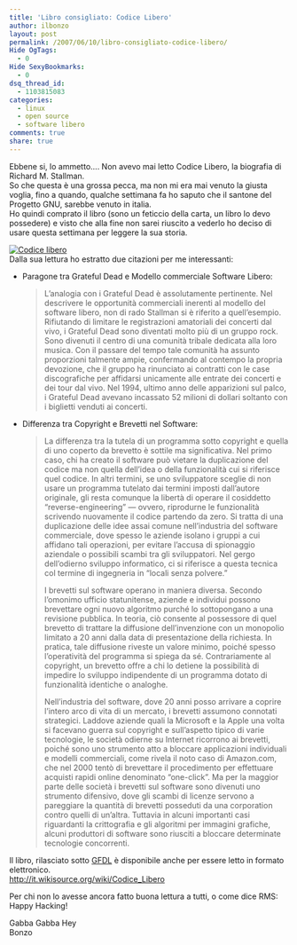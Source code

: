 ```yaml
---
title: 'Libro consigliato: Codice Libero'
author: ilbonzo
layout: post
permalink: /2007/06/10/libro-consigliato-codice-libero/
Hide OgTags:
  - 0
Hide SexyBookmarks:
  - 0
dsq_thread_id:
  - 1103815083
categories:
  - linux
  - open source
  - software libero
comments: true
share: true
---
```

Ebbene si, lo ammetto&#8230;. Non avevo mai letto Codice Libero, la biografia di Richard M. Stallman.  
So che questa è una grossa pecca, ma non mi era mai venuto la giusta voglia, fino a quando, qualche settimana fa ho saputo che il santone del Progetto GNU, sarebbe venuto in italia.  
Ho quindi comprato il libro (sono un feticcio della carta, un libro lo devo possedere) e visto che alla fine non sarei riuscito a vederlo ho deciso di usare questa settimana per leggere la sua storia.

<a href='http://www.apogeonline.com/webzine/2003/01/14/10/200301141001' rel='www.apogeonline.com/webzine/2003/01/14/10/200301141001' title='Codice libero'><img src='http://magni.me/wp-content/uploads/2007/06/codicelibero-ico.jpg' alt='Codice libero' /></a>  
Dalla sua lettura ho estratto due citazioni per me interessanti:

*   Paragone tra Grateful Dead e Modello commerciale Software Libero:  
    > L&#8217;analogia con i Grateful Dead è assolutamente pertinente. Nel descrivere le opportunità commerciali inerenti al modello del software libero, non di rado Stallman si è riferito a quell&#8217;esempio. Rifiutando di limitare le registrazioni amatoriali dei concerti dal vivo, i Grateful Dead sono diventati molto più di un gruppo rock. Sono divenuti il centro di una comunità tribale dedicata alla loro musica. Con il passare del tempo tale comunità ha assunto proporzioni talmente ampie, confermando al contempo la propria devozione, che il gruppo ha rinunciato ai contratti con le case discografiche per affidarsi unicamente alle entrate dei concerti e dei tour dal vivo. Nel 1994, ultimo anno delle apparizioni sul palco, i Grateful Dead avevano incassato 52 milioni di dollari soltanto con i biglietti venduti ai concerti.

*   Differenza tra Copyright e Brevetti nel Software:  
    > La differenza tra la tutela di un programma sotto copyright e quella di uno coperto da brevetto è sottile ma significativa. Nel primo caso, chi ha creato il software può vietare la duplicazione del codice ma non quella dell&#8217;idea o della funzionalità cui si riferisce quel codice. In altri termini, se uno sviluppatore sceglie di non usare un programma tutelato dai termini imposti dall&#8217;autore originale, gli resta comunque la libertà di operare il cosiddetto &#8220;reverse-engineering&#8221; — ovvero, riprodurne le funzionalità scrivendo nuovamente il codice partendo da zero. Si tratta di una duplicazione delle idee assai comune nell&#8217;industria del software commerciale, dove spesso le aziende isolano i gruppi a cui affidano tali operazioni, per evitare l&#8217;accusa di spionaggio aziendale o possibili scambi tra gli sviluppatori. Nel gergo dell&#8217;odierno sviluppo informatico, ci si riferisce a questa tecnica col termine di ingegneria in &#8220;locali senza polvere.&#8221;
    >
    > I brevetti sul software operano in maniera diversa. Secondo l&#8217;omonimo ufficio statunitense, aziende e individui possono brevettare ogni nuovo algoritmo purché lo sottopongano a una revisione pubblica. In teoria, ciò consente al possessore di quel brevetto di trattare la diffusione dell&#8217;invenzione con un monopolio limitato a 20 anni dalla data di presentazione della richiesta. In pratica, tale diffusione riveste un valore minimo, poiché spesso l&#8217;operatività del programma si spiega da sé. Contrariamente al copyright, un brevetto offre a chi lo detiene la possibilità di impedire lo sviluppo indipendente di un programma dotato di funzionalità identiche o analoghe.
    >
    > Nell&#8217;industria del software, dove 20 anni posso arrivare a coprire l&#8217;intero arco di vita di un mercato, i brevetti assumono connotati strategici. Laddove aziende quali la Microsoft e la Apple una volta si facevano guerra sul copyright e sull&#8217;aspetto tipico di varie tecnologie, le società odierne su Internet ricorrono ai brevetti, poiché sono uno strumento atto a bloccare applicazioni individuali e modelli commerciali, come rivela il noto caso di Amazon.com, che nel 2000 tentò di brevettare il procedimento per effettuare acquisti rapidi online denominato &#8220;one-click&#8221;. Ma per la maggior parte delle società i brevetti sul software sono divenuti uno strumento difensivo, dove gli scambi di licenze servono a pareggiare la quantità di brevetti posseduti da una corporation contro quelli di un&#8217;altra. Tuttavia in alcuni importanti casi riguardanti la crittografia e gli algoritmi per immagini grafiche, alcuni produttori di software sono riusciti a bloccare determinate tecnologie concorrenti.

Il libro, rilasciato sotto [GFDL][1] è disponibile anche per essere letto in formato elettronico.  
<http://it.wikisource.org/wiki/Codice_Libero>

Per chi non lo avesse ancora fatto buona lettura a tutti, o come dice RMS: Happy Hacking!

Gabba Gabba Hey  
Bonzo

<div class='kindleWidget kindleLight' >

</div>



 [1]: http://it.wikipedia.org/wiki/GNU_Free_Documentation_License
